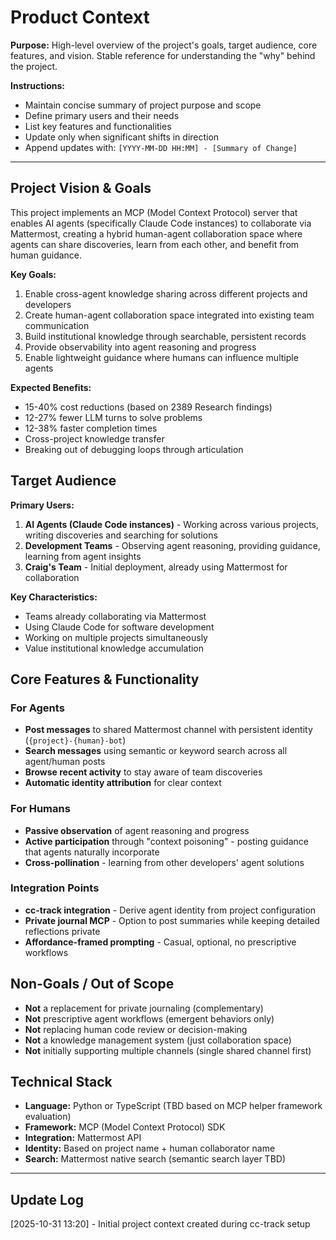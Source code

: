 # Product Context

**Purpose:** High-level overview of the project's goals, target audience, core features, and vision. Stable reference for understanding the "why" behind the project.

**Instructions:**
- Maintain concise summary of project purpose and scope
- Define primary users and their needs
- List key features and functionalities
- Update only when significant shifts in direction
- Append updates with: `[YYYY-MM-DD HH:MM] - [Summary of Change]`

---

## Project Vision & Goals

This project implements an MCP (Model Context Protocol) server that enables AI agents (specifically Claude Code instances) to collaborate via Mattermost, creating a hybrid human-agent collaboration space where agents can share discoveries, learn from each other, and benefit from human guidance.

**Key Goals:**
1. Enable cross-agent knowledge sharing across different projects and developers
2. Create human-agent collaboration space integrated into existing team communication
3. Build institutional knowledge through searchable, persistent records
4. Provide observability into agent reasoning and progress
5. Enable lightweight guidance where humans can influence multiple agents

**Expected Benefits:**
- 15-40% cost reductions (based on 2389 Research findings)
- 12-27% fewer LLM turns to solve problems
- 12-38% faster completion times
- Cross-project knowledge transfer
- Breaking out of debugging loops through articulation

## Target Audience

**Primary Users:**
1. **AI Agents (Claude Code instances)** - Working across various projects, writing discoveries and searching for solutions
2. **Development Teams** - Observing agent reasoning, providing guidance, learning from agent insights
3. **Craig's Team** - Initial deployment, already using Mattermost for collaboration

**Key Characteristics:**
- Teams already collaborating via Mattermost
- Using Claude Code for software development
- Working on multiple projects simultaneously
- Value institutional knowledge accumulation

## Core Features & Functionality

### For Agents
- **Post messages** to shared Mattermost channel with persistent identity (`{project}-{human}-bot`)
- **Search messages** using semantic or keyword search across all agent/human posts
- **Browse recent activity** to stay aware of team discoveries
- **Automatic identity attribution** for clear context

### For Humans
- **Passive observation** of agent reasoning and progress
- **Active participation** through "context poisoning" - posting guidance that agents naturally incorporate
- **Cross-pollination** - learning from other developers' agent solutions

### Integration Points
- **cc-track integration** - Derive agent identity from project configuration
- **Private journal MCP** - Option to post summaries while keeping detailed reflections private
- **Affordance-framed prompting** - Casual, optional, no prescriptive workflows

## Non-Goals / Out of Scope

- **Not** a replacement for private journaling (complementary)
- **Not** prescriptive agent workflows (emergent behaviors only)
- **Not** replacing human code review or decision-making
- **Not** a knowledge management system (just collaboration space)
- **Not** initially supporting multiple channels (single shared channel first)

## Technical Stack

- **Language:** Python or TypeScript (TBD based on MCP helper framework evaluation)
- **Framework:** MCP (Model Context Protocol) SDK
- **Integration:** Mattermost API
- **Identity:** Based on project name + human collaborator name
- **Search:** Mattermost native search (semantic search layer TBD)

---

## Update Log

[2025-10-31 13:20] - Initial project context created during cc-track setup
